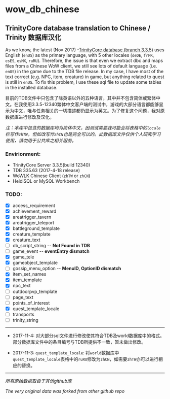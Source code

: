 # wow_db_chinese

## TrinityCore database translation to Chinese / Trinity 数据库汉化


As we know, the latest (Nov 2017) -[TrinityCore database (branch 3.3.5)](https://github.com/TrinityCore/TrinityCore/releases) uses English (`enUS`) as the primary language, with 5 other locales (`deDE`, `frFR`, `esES`, `esMX`, `ruRU`). Therefore, the issue is that even we extract dbc and maps files from a Chinese WoW client, we still see lots of default language (i.e. `enUS`) in the game due to the TDB file release. In my case, I have most of the text correct (e.g. NPC, item, creature) in game, but anything related to quest is still in `enUS`. To fix this problem, I use these sql file to update some tables in the installed database.

目前的TDB文件中只包含了除英语以外的五种语言，其中并不包含简体或繁体中文。在我使用3.3.5-12340繁体中文客户端的测试中，游戏的大部分语言都能够显示为中文，唯与任务相关的一切描述都仍显示为英文。为了修复这个问题，我对原数据库进行修改及汉化。

*注：本库中包含的数据库均为简体中文，因测试需要我可能会将表格中的`locale`栏写作`zhTW`，但如改写作`zhCN`也是完全可以的。此数据库文件仅供个人研究学习使用，请勿用于公共库之相关服务。*

### Envirionment:
* TrinityCore Server 3.3.5(build 12340)
* TDB 335.63 (2017-4-18 release)
* WoWLK Chinese Client (`zhTW` or `zhCN`)
* HeidiSQL or MySQL Workbench

### TODO:

- [x] access_requirement
- [x] achievement_reward
- [x] areatrigger_tavern
- [x] areatrigger_teleport
- [x] battleground_template
- [x] creature_template
- [x] creature_text
- [ ] db_script_string   -- **Not Found in TDB**
- [ ] game_event   -- **eventEntry dismatch**
- [x] game_tele
- [x] gameobject_template
- [ ] gossip_menu_option   -- **MenuID, OptionID dismatch**
- [x] item_set_names
- [x] item_template
- [x] npc_text
- [ ] outdoorpvp_template
- [ ] page_text
- [ ] points_of_interest
- [x] quest_template_locale
- [ ] transports
- [ ] trinity_string

------

* 2017-11-4: 对大部分sql文件进行修改使其符合TDB及world数据库中的格式。部分数据库文件中的条目编号与TDB所提供不一致，暂未做出修改。

*  2017-11-3: `quest_template_locale`: 将`world`数据库中`quest_template_locale`表格中的`ruRU`修改为`zhCN`，如需要`zhTW`亦可以进行相应的替换。

------

*所有原始数据取自于其他github库*

*The very original data was forked from other github repo*
